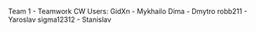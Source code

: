 Team 1 - Teamwork CW
Users:
GidXn - Mykhailo
Dima - Dmytro
robb211 - Yaroslav
sigma12312 - Stanislav
